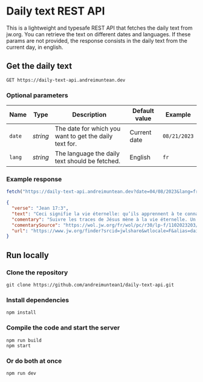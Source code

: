 # Daily text REST API

This is a lightweight and typesafe REST API that fetches the daily text from jw.org. You can retrieve the text on different dates and languages. If these params are not provided, the response consists in the daily text from the current day, in english.

## Get the daily text

```
GET https://daily-text-api.andreimuntean.dev
```

### Optional parameters

| Name   | Type     | Description                                            | Default value | Example      |
| ------ | -------- | ------------------------------------------------------ | ------------- | ------------ |
| `date` | _string_ | The date for which you want to get the daily text for. | Current date  | `08/21/2023` |
| `lang` | _string_ | The language the daily text should be fetched.         | English       | `fr`         |

### Example response

```javascript
fetch("https://daily-text-api.andreimuntean.dev?date=04/08/2023&lang=fr");
```

```json
{
  "verse": "Jean 17:3",
  "text": "Ceci signifie la vie éternelle: qu’ils apprennent à te connaître, toi, le seul vrai Dieu, et celui que tu as envoyé, Jésus Christ.",
  "comentary": "Suivre les traces de Jésus mène à la vie éternelle. Un jour, un jeune homme riche a demandé à Jésus ce qu’il devait faire pour avoir la vie éternelle. Jésus lui a répondu : « Viens, suis-​moi » (Mat. 19:16-21). Et à des Juifs qui ne croyaient pas qu’il était le Christ, il a dit : « Mes brebis [...] me suivent. Je leur donne la vie éternelle » (Jean 10:24-29). Nous exerçons la foi en Jésus en appliquant ce qu’il a enseigné et en imitant ce qu’il a fait. C’est à cette condition que nous resterons sur la route qui mène à la vie éternelle (Mat. 7:14). Pour être en mesure de suivre fidèlement les traces de Jésus, nous devons tout d’abord apprendre à le connaître. ‘Apprendre à connaître’ Jésus ne se fait pas rapidement. Nous devons chercher à cerner de mieux en mieux le genre de personne qu’il est : ses qualités, sa façon de penser et ses normes morales. Même si nous sommes chrétiens depuis longtemps, nous devons continuer d’apprendre à connaître Jéhovah et son Fils.",
  "comentarySource": "https://wol.jw.org/fr/wol/pc/r30/lp-f/1102023203/7/0",
  "url": "https://www.jw.org/finder?srcid=jwlshare&wtlocale=F&alias=daily-text&date=20230408"
}
```

## Run locally

### Clone the repository

```
git clone https://github.com/andreimuntean1/daily-text-api.git
```

### Install dependencies

```
npm install
```

### Compile the code and start the server

```
npm run build
npm start
```

### Or do both at once

```
npm run dev
```
